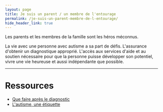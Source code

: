 ```yaml
---
layout: page
title: Je suis un parent / un membre de l'entourage
permalink: /je-suis-un-parent-membre-de-l-entourage/
hide_header_link: true
---
```


Les parents et les membres de la famille sont les héros méconnus.

La vie avec une personne avec autisme a sa part de défis.
L'assurance d'obtenir un diagnostique approprié. L'accès aux services d'aide et au
soutien nécessaire pour que la personne puisse développer son potentiel, vivre une vie heureuse et aussi indépendante que possible.

---

# Ressources

 - [Que faire après le diagnostic](/je-suis-un-parent-membre-de-l-entourage/apres-le-diagnostic)
 - [L'autisme, une étiquette](/je-suis-un-parent-membre-de-l-entourage/l-autisme-une-etiquette)
